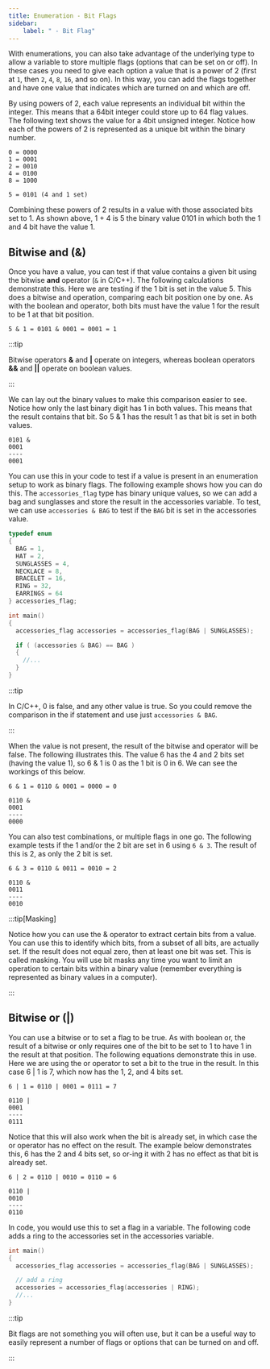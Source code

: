 ```yaml
---
title: Enumeration - Bit Flags
sidebar:
    label: " - Bit Flag"
---
```


With enumerations, you can also take advantage of the underlying type to allow a variable to store multiple flags (options that can be set on or off). In these cases you need to give each option a value that is a power of 2 (first at `1`, then `2`, `4`, `8`, `16`, and so on). In this way, you can add the flags together and have one value that indicates which are turned on and which are off.

By using powers of 2, each value represents an individual bit within the integer. This means that a 64bit integer could store up to 64 flag values. The following text shows the value for a 4bit unsigned integer. Notice how each of the powers of 2 is represented as a unique bit within the binary number.

```
0 = 0000
1 = 0001
2 = 0010
4 = 0100
8 = 1000

5 = 0101 (4 and 1 set)
```

Combining these powers of 2 results in a value with those associated bits set to 1. As shown above, 1 + 4 is 5 the binary value 0101 in which both the 1 and 4 bit have the value 1.

## Bitwise and (&)

Once you have a value, you can test if that value contains a given bit using the bitwise **and** operator (`&` in C/C++). The following calculations demonstrate this. Here we are testing if the 1 bit is set in the value 5. This does a bitwise and operation, comparing each bit position one by one. As with the boolean and operator, both bits must have the value 1 for the result to be 1 at that bit position.

```
5 & 1 = 0101 & 0001 = 0001 = 1
```

:::tip

Bitwise operators **&** and **|** operate on integers, whereas boolean operators **&&** and **||** operate on boolean values.

:::

We can lay out the binary values to make this comparison easier to see. Notice how only the last binary digit has 1 in both values. This means that the result contains that bit. So 5 & 1 has the result 1 as that bit is set in both values.

```
0101 &
0001
----
0001
```

You can use this in your code to test if a value is present in an enumeration setup to work as binary flags. The following example shows how you can do this. The `accessories_flag` type has binary unique values, so we can add a bag and sunglasses and store the result in the accessories variable. To test, we can use `accessories & BAG` to test if the `BAG` bit is set in the accessories value.

```cpp
typedef enum
{
  BAG = 1,
  HAT = 2,
  SUNGLASSES = 4,
  NECKLACE = 8,
  BRACELET = 16,
  RING = 32,
  EARRINGS = 64
} accessories_flag;

int main()
{
  accessories_flag accessories = accessories_flag(BAG | SUNGLASSES);

  if ( (accessories & BAG) == BAG )
  {
    //...
  }
}
```

:::tip

In C/C++, 0 is false, and any other value is true. So you could remove the comparison in the if statement and use just `accessories & BAG`.

:::

When the value is not present, the result of the bitwise and operator will be false. The following illustrates this. The value 6 has the 4 and 2 bits set (having the value 1), so 6 & 1 is 0 as the 1 bit is 0 in 6. We can see the workings of this below.

```
6 & 1 = 0110 & 0001 = 0000 = 0

0110 &
0001
----
0000
```

You can also test combinations, or multiple flags in one go. The following example tests if the 1 and/or the 2 bit are set in 6 using `6 & 3`. The result of this is 2, as only the 2 bit is set.

```
6 & 3 = 0110 & 0011 = 0010 = 2

0110 &
0011
----
0010
```

:::tip[Masking]

Notice how you can use the & operator to extract certain bits from a value. You can use this to identify which bits, from a subset of all bits, are actually set. If the result does not equal zero, then at least one bit was set. This is called masking. You will use bit masks any time you want to limit an operation to certain bits within a binary value (remember everything is represented as binary values in a computer).

:::

## Bitwise or (|)

You can use a bitwise or to set a flag to be true. As with boolean or, the result of a bitwise or only requires one of the bit to be set to 1 to have 1 in the result at that position. The following equations demonstrate this in use. Here we are using the or operator to set a bit to the true in the result. In this case 6 | 1 is 7, which now has the 1, 2, and 4 bits set.

```
6 | 1 = 0110 | 0001 = 0111 = 7

0110 |
0001
----
0111
```

Notice that this will also work when the bit is already set, in which case the or operator has no effect on the result. The example below demonstrates this, 6 has the 2 and 4 bits set, so or-ing it with 2 has no effect as that bit is already set.

```
6 | 2 = 0110 | 0010 = 0110 = 6

0110 |
0010
----
0110
```

In code, you would use this to set a flag in a variable. The following code adds a ring to the accessories set in the accessories variable.

```cpp
int main()
{
  accessories_flag accessories = accessories_flag(BAG | SUNGLASSES);

  // add a ring
  accessories = accessories_flag(accessories | RING);
  //...
}
```

:::tip

Bit flags are not something you will often use, but it can be a useful way to easily represent a number of flags or options that can be turned on and off.

:::
